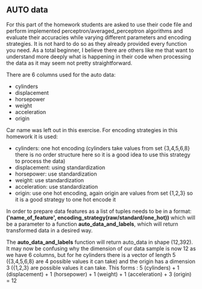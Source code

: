 ## AUTO data

For this part of the homework students are asked to use their code file and perform implemented perceptron/averaged_perceptron algorithms and evaluate their
accuracies while varying different parameters and encoding strategies. It is not hard to do so as they already provided every function you need. As a total beginner,
I believe there are others like me that want to understand more deeply what is happening in their code when processing the data as it may seem not pretty
straightforward.

There are 6 columns used for the auto data:
- cylinders 
- displacement
- horsepower
- weight
- acceleration
- origin

Car name was left out in this exercise.
For encoding strategies in this homework it is used:
- cylinders: one hot encoding (cylinders take values from set {3,4,5,6,8} there is no order structure here so it is a good idea to use this strategy to process the data)
- displacement: using standardization
- horsepower: use standardization
- weight: use standardization
- acceleration: use standardization
- origin: use one hot encoding, again origin are values from set {1,2,3} so it is a good strategy to one hot encode it


In order to prepare data features as a list of tuples needs to be in a format:
**('name_of_feature', encoding_strategy(raw/standard/one_hot))**
which will be a parameter to a function **auto_data_and_labels**, which will return transformed data in a desired way.

The **auto_data_and_labels** function will return auto_data in shape (12,392). It may now be confusing why the dimension of our data sample is now 12 as we have 6 columns,
but for he cylinders there is a vector of length 5 ({3,4,5,6,8} are 4 possible values it can take) and the origin has a dimension 3 ({1,2,3} are possible values it can
take. This forms : 5 (cylinders) + 1 (displacement) + 1 (horsepower) + 1 (weight) + 1 (acceleration) + 3 (origin) = 12


